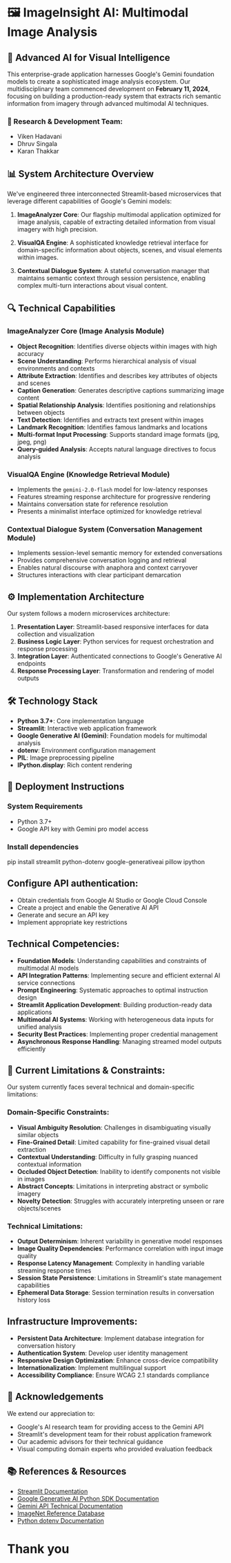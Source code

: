 # 🖼️ ImageInsight AI: Multimodal Image Analysis

## 🔬 Advanced AI for Visual Intelligence

This enterprise-grade application harnesses Google's Gemini foundation models to create a sophisticated image analysis ecosystem. Our multidisciplinary team commenced development on **February 11, 2024**, focusing on building a production-ready system that extracts rich semantic information from imagery through advanced multimodal AI techniques.

### 👥 Research & Development Team:
- Viken Hadavani
- Dhruv Singala
- Karan Thakkar

## 📊 System Architecture Overview

We've engineered three interconnected Streamlit-based microservices that leverage different capabilities of Google's Gemini models:

1. **ImageAnalyzer Core**: Our flagship multimodal application optimized for image analysis, capable of extracting detailed information from visual imagery with high precision.

2. **VisualQA Engine**: A sophisticated knowledge retrieval interface for domain-specific information about objects, scenes, and visual elements within images.

3. **Contextual Dialogue System**: A stateful conversation manager that maintains semantic context through session persistence, enabling complex multi-turn interactions about visual content.

## 🔍 Technical Capabilities

### ImageAnalyzer Core (Image Analysis Module)
- **Object Recognition**: Identifies diverse objects within images with high accuracy
- **Scene Understanding**: Performs hierarchical analysis of visual environments and contexts
- **Attribute Extraction**: Identifies and describes key attributes of objects and scenes
- **Caption Generation**: Generates descriptive captions summarizing image content
- **Spatial Relationship Analysis**: Identifies positioning and relationships between objects
- **Text Detection**: Identifies and extracts text present within images
- **Landmark Recognition**: Identifies famous landmarks and locations
- **Multi-format Input Processing**: Supports standard image formats (jpg, jpeg, png)
- **Query-guided Analysis**: Accepts natural language directives to focus analysis

### VisualQA Engine (Knowledge Retrieval Module)
- Implements the `gemini-2.0-flash` model for low-latency responses
- Features streaming response architecture for progressive rendering
- Maintains conversation state for reference resolution
- Presents a minimalist interface optimized for knowledge retrieval

### Contextual Dialogue System (Conversation Management Module)
- Implements session-level semantic memory for extended conversations
- Provides comprehensive conversation logging and retrieval
- Enables natural discourse with anaphora and context carryover
- Structures interactions with clear participant demarcation

## ⚙️ Implementation Architecture

Our system follows a modern microservices architecture:

1. **Presentation Layer**: Streamlit-based responsive interfaces for data collection and visualization
2. **Business Logic Layer**: Python services for request orchestration and response processing
3. **Integration Layer**: Authenticated connections to Google's Generative AI endpoints
4. **Response Processing Layer**: Transformation and rendering of model outputs

## 🛠️ Technology Stack

- **Python 3.7+**: Core implementation language
- **Streamlit**: Interactive web application framework
- **Google Generative AI (Gemini)**: Foundation models for multimodal analysis
- **dotenv**: Environment configuration management
- **PIL**: Image preprocessing pipeline
- **IPython.display**: Rich content rendering

## 🚀 Deployment Instructions

### System Requirements
- Python 3.7+
- Google API key with Gemini pro model access

### Install dependencies

pip install streamlit python-dotenv google-generativeai pillow ipython

## Configure API authentication:
- Obtain credentials from Google AI Studio or Google Cloud Console
- Create a project and enable the Generative AI API
- Generate and secure an API key
- Implement appropriate key restrictions

## Technical Competencies:

- **Foundation Models**: Understanding capabilities and constraints of multimodal AI models
- **API Integration Patterns**: Implementing secure and efficient external AI service connections
- **Prompt Engineering**: Systematic approaches to optimal instruction design
- **Streamlit Application Development**: Building production-ready data applications
- **Multimodal AI Systems**: Working with heterogeneous data inputs for unified analysis
- **Security Best Practices**: Implementing proper credential management
- **Asynchronous Response Handling**: Managing streamed model outputs efficiently

## 🚧 Current Limitations & Constraints:

Our system currently faces several technical and domain-specific limitations:

### Domain-Specific Constraints:

- **Visual Ambiguity Resolution**: Challenges in disambiguating visually similar objects
- **Fine-Grained Detail**: Limited capability for fine-grained visual detail extraction
- **Contextual Understanding**: Difficulty in fully grasping nuanced contextual information
- **Occluded Object Detection**: Inability to identify components not visible in images
- **Abstract Concepts**: Limitations in interpreting abstract or symbolic imagery
- **Novelty Detection**: Struggles with accurately interpreting unseen or rare objects/scenes

### Technical Limitations:

- **Output Determinism**: Inherent variability in generative model responses
- **Image Quality Dependencies**: Performance correlation with input image quality
- **Response Latency Management**: Complexity in handling variable streaming response times
- **Session State Persistence**: Limitations in Streamlit's state management capabilities
- **Ephemeral Data Storage**: Session termination results in conversation history loss

## Infrastructure Improvements:

- **Persistent Data Architecture**: Implement database integration for conversation history
- **Authentication System**: Develop user identity management
- **Responsive Design Optimization**: Enhance cross-device compatibility
- **Internationalization**: Implement multilingual support
- **Accessibility Compliance**: Ensure WCAG 2.1 standards compliance

## 🙏 Acknowledgements
We extend our appreciation to:

- Google's AI research team for providing access to the Gemini API
- Streamlit's development team for their robust application framework
- Our academic advisors for their technical guidance
- Visual computing domain experts who provided evaluation feedback

## 📚 References & Resources
- [Streamlit Documentation](https://docs.streamlit.io/)
- [Google Generative AI Python SDK Documentation](https://developers.google.com/generative-ai/)
- [Gemini API Technical Documentation](https://cloud.google.com/vertex-ai/docs/generative-ai/)
- [ImageNet Reference Database](https://www.image-net.org/)
- [Python dotenv Documentation](https://saurabh-kumar.com/python-dotenv/#documentation)

# Thank you
